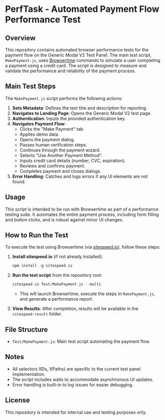 # PerfTask - Automated Payment Flow Performance Test

## Overview

This repository contains automated browser performance tests for the payment flow on the Generic Modal V2 Test Panel. The main test script, `MakePayment.js`, uses [Browsertime](https://www.sitespeed.io/documentation/browsertime/) commands to simulate a user completing a payment using a credit card. The script is designed to measure and validate the performance and reliability of the payment process.

## Main Test Steps

The `MakePayment.js` script performs the following actions:

1. **Sets Metadata**: Defines the test title and description for reporting.
2. **Navigates to Landing Page**: Opens the Generic Modal V2 test page.
3. **Authentication**: Inputs the provided authentication key.
4. **Navigates Payment Flow**:
    - Clicks the "Make Payment" tab.
    - Applies demo data.
    - Opens the payment dialog.
    - Passes human verification steps.
    - Continues through the payment wizard.
    - Selects "Use Another Payment Method".
    - Inputs credit card details (number, CVC, expiration).
    - Reviews and confirms payment.
    - Completes payment and closes dialogs.
5. **Error Handling**: Catches and logs errors if any UI elements are not found.

## Usage

This script is intended to be run with Browsertime as part of a performance testing suite. It automates the entire payment process, including form filling and button clicks, and is robust against minor UI changes.

## How to Run the Test

To execute the test using Browsertime (via [sitespeed.io](https://www.sitespeed.io/)), follow these steps:

1. **Install sitespeed.io** (if not already installed):

    ```powershell
    npm install -g sitespeed.io
    ```

2. **Run the test script** from the repository root:

    ```powershell
    sitespeed.io Test/MakePayment.js --multi
    ```

   - This will launch Browsertime, execute the steps in `MakePayment.js`, and generate a performance report.

3. **View Results**: After completion, results will be available in the `sitespeed-result` folder.

## File Structure

- `Test/MakePayment.js`: Main test script automating the payment flow.

## Notes

- All selectors (IDs, XPaths) are specific to the current test panel implementation.
- The script includes waits to accommodate asynchronous UI updates.
- Error handling is built-in to log issues for easier debugging.

## License

This repository is intended for internal use and testing purposes only.
